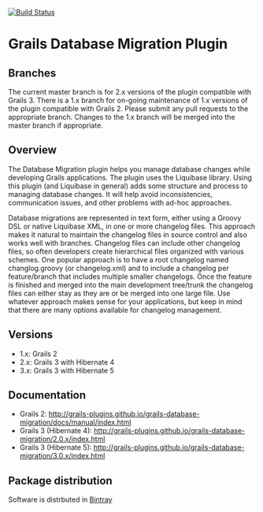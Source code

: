 [![Build Status](https://travis-ci.org/grails-plugins/grails-database-migration.svg)](https://travis-ci.org/grails-plugins/grails-database-migration)

# Grails Database Migration Plugin

## Branches

The current master branch is for 2.x versions of the plugin compatible with Grails 3. There is a 1.x branch for on-going maintenance of 1.x versions of the plugin compatible with Grails 2. Please submit any pull requests to the appropriate branch. Changes to the 1.x branch will be merged into the master branch if appropriate.

## Overview

The Database Migration plugin helps you manage database changes while developing Grails applications. The plugin uses the Liquibase library. Using this plugin (and Liquibase in general) adds some structure and process to managing database changes. It will help avoid inconsistencies, communication issues, and other problems with ad-hoc approaches.

Database migrations are represented in text form, either using a Groovy DSL or native Liquibase XML, in one or more changelog files. This approach makes it natural to maintain the changelog files in source control and also works well with branches. Changelog files can include other changelog files, so often developers create hierarchical files organized with various schemes.
One popular approach is to have a root changelog named changlog.groovy (or changelog.xml) and to include a changelog per feature/branch that includes multiple smaller changelogs. Once the feature is finished and merged into the main development tree/trunk the changelog files can either stay as they are or be merged into one large file. Use whatever approach makes sense for your applications, but keep in mind that there are many options available for changelog management.

## Versions
* 1.x: Grails 2
* 2.x: Grails 3 with Hibernate 4
* 3.x: Grails 3 with Hibernate 5

## Documentation
* Grails 2: http://grails-plugins.github.io/grails-database-migration/docs/manual/index.html
* Grails 3 (Hibernate 4): http://grails-plugins.github.io/grails-database-migration/2.0.x/index.html
* Grails 3 (Hibernate 5): http://grails-plugins.github.io/grails-database-migration/3.0.x/index.html


## Package distribution

Software is distrbuted in [Bintray](https://bintray.com/grails/plugins/database-migration)